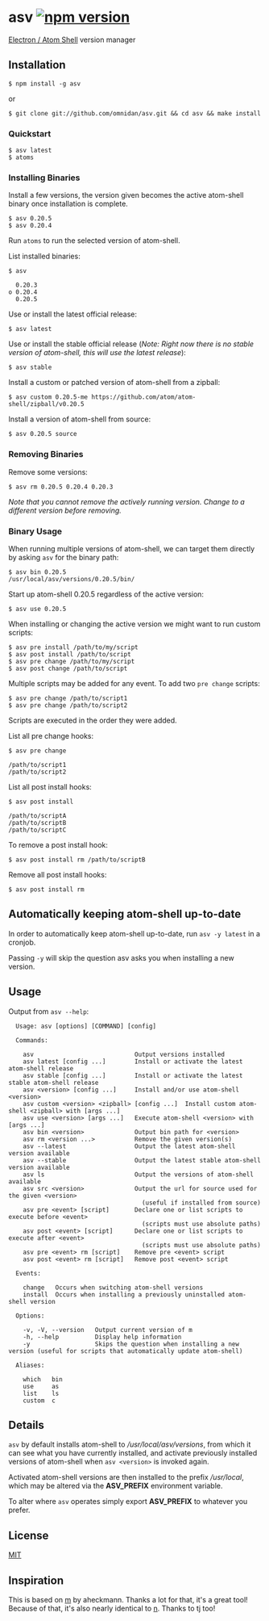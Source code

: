 # asv [![npm version](https://badge.fury.io/js/asv.svg?style=flat)](http://badge.fury.io/js/asv)

 [Electron / Atom Shell](https://github.com/atom/electron) version manager

## Installation

    $ npm install -g asv

or

    $ git clone git://github.com/omnidan/asv.git && cd asv && make install

### Quickstart
    $ asv latest
    $ atoms

### Installing Binaries

Install a few versions, the version given becomes the active atom-shell binary once installation is complete.

    $ asv 0.20.5
    $ asv 0.20.4

Run `atoms` to run the selected version of atom-shell.

List installed binaries:

    $ asv

      0.20.3
    ο 0.20.4
      0.20.5

Use or install the latest official release:

    $ asv latest

Use or install the stable official release (_Note: Right now there is no stable version of atom-shell, this will use the latest release_):

    $ asv stable

Install a custom or patched version of atom-shell from a zipball:

    $ asv custom 0.20.5-me https://github.com/atom/atom-shell/zipball/v0.20.5

Install a version of atom-shell from source:

    $ asv 0.20.5 source

### Removing Binaries

Remove some versions:

    $ asv rm 0.20.5 0.20.4 0.20.3

_Note that you cannot remove the actively running version. Change to a different version before removing._

### Binary Usage

When running multiple versions of atom-shell, we can target
them directly by asking `asv` for the binary path:

    $ asv bin 0.20.5
    /usr/local/asv/versions/0.20.5/bin/

Start up atom-shell 0.20.5 regardless of the active version:

    $ asv use 0.20.5

When installing or changing the active version we might want to run custom scripts:

    $ asv pre install /path/to/my/script
    $ asv post install /path/to/script
    $ asv pre change /path/to/my/script
    $ asv post change /path/to/script

Multiple scripts may be added for any event. To add two `pre change` scripts:

    $ asv pre change /path/to/script1
    $ asv pre change /path/to/script2

Scripts are executed in the order they were added.

List all pre change hooks:

    $ asv pre change

    /path/to/script1
    /path/to/script2

List all post install hooks:

    $ asv post install

    /path/to/scriptA
    /path/to/scriptB
    /path/to/scriptC

To remove a post install hook:

    $ asv post install rm /path/to/scriptB

Remove all post install hooks:

    $ asv post install rm

## Automatically keeping atom-shell up-to-date
In order to automatically keep atom-shell up-to-date, run `asv -y latest` in a cronjob.

Passing `-y` will skip the question asv asks you when installing a new version.

## Usage
Output from `asv --help`:
```
  Usage: asv [options] [COMMAND] [config]

  Commands:

    asv                            Output versions installed
    asv latest [config ...]        Install or activate the latest atom-shell release
    asv stable [config ...]        Install or activate the latest stable atom-shell release
    asv <version> [config ...]     Install and/or use atom-shell <version>
    asv custom <version> <zipball> [config ...]  Install custom atom-shell <zipball> with [args ...]
    asv use <version> [args ...]   Execute atom-shell <version> with [args ...]
    asv bin <version>              Output bin path for <version>
    asv rm <version ...>           Remove the given version(s)
    asv --latest                   Output the latest atom-shell version available
    asv --stable                   Output the latest stable atom-shell version available
    asv ls                         Output the versions of atom-shell available
    asv src <version>              Output the url for source used for the given <version>
                                     (useful if installed from source)
    asv pre <event> [script]       Declare one or list scripts to execute before <event>
                                     (scripts must use absolute paths)
    asv post <event> [script]      Declare one or list scripts to execute after <event>
                                     (scripts must use absolute paths)
    asv pre <event> rm [script]    Remove pre <event> script
    asv post <event> rm [script]   Remove post <event> script

  Events:

    change   Occurs when switching atom-shell versions
    install  Occurs when installing a previously uninstalled atom-shell version

  Options:

    -v, -V, --version   Output current version of m
    -h, --help          Display help information
    -y                  Skips the question when installing a new version (useful for scripts that automatically update atom-shell)

  Aliases:

    which   bin
    use     as
    list    ls
    custom  c
```

## Details

 `asv` by default installs atom-shell to _/usr/local/asv/versions_, from
 which it can see what you have currently installed, and activate previously installed versions of atom-shell when `asv <version>` is invoked again.

 Activated atom-shell versions are then installed to the prefix _/usr/local_, which may be altered via the __ASV_PREFIX__ environment variable.

 To alter where `asv` operates simply export __ASV_PREFIX__ to whatever you prefer.

## License

[MIT](https://github.com/omnidan/asv/blob/master/LICENSE)

## Inspiration

This is based on [m](https://github.com/aheckmann/m) by aheckmann. Thanks a lot for that, it's a great tool! Because of that, it's also nearly identical to [n](https://github.com/visionmedia/n). Thanks to tj too!
